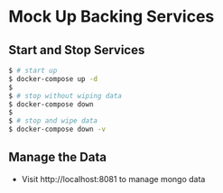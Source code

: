 # Mock Up Backing Services

## Start and Stop Services
```bash
$ # start up
$ docker-compose up -d
$
$ # stop without wiping data
$ docker-compose down
$
$ # stop and wipe data
$ docker-compose down -v
```

## Manage the Data
- Visit http://localhost:8081 to manage mongo data

